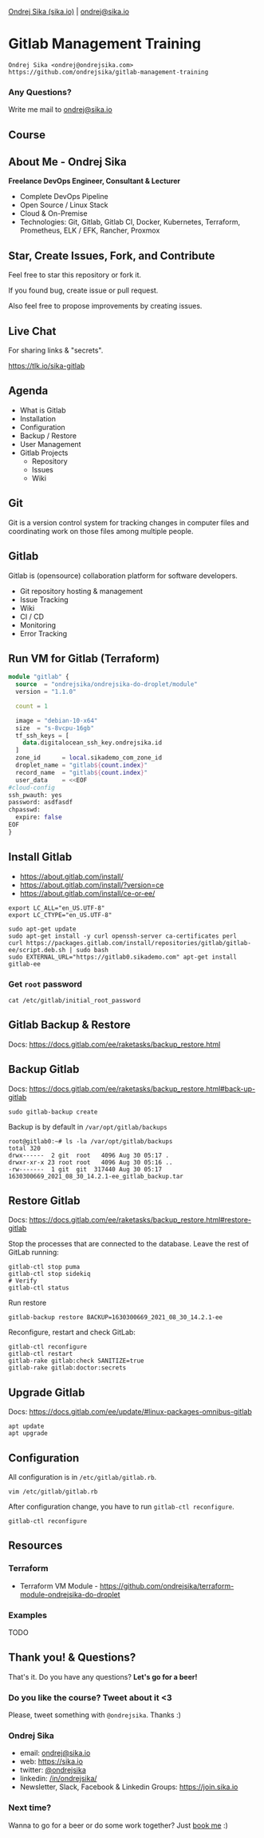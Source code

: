 [Ondrej Sika (sika.io)](https://sika.io) | <ondrej@sika.io>

# Gitlab Management Training

    Ondrej Sika <ondrej@ondrejsika.com>
    https://github.com/ondrejsika/gitlab-management-training

### Any Questions?

Write me mail to <ondrej@sika.io>

## Course

## About Me - Ondrej Sika

**Freelance DevOps Engineer, Consultant & Lecturer**

- Complete DevOps Pipeline
- Open Source / Linux Stack
- Cloud & On-Premise
- Technologies: Git, Gitlab, Gitlab CI, Docker, Kubernetes, Terraform, Prometheus, ELK / EFK, Rancher, Proxmox

## Star, Create Issues, Fork, and Contribute

Feel free to star this repository or fork it.

If you found bug, create issue or pull request.

Also feel free to propose improvements by creating issues.

## Live Chat

For sharing links & "secrets".

<https://tlk.io/sika-gitlab>

## Agenda

- What is Gitlab
- Installation
- Configuration
- Backup / Restore
- User Management
- Gitlab Projects
  - Repository
  - Issues
  - Wiki

## Git

Git is a version control system for tracking changes in computer files and coordinating work on those files among multiple people.

## Gitlab

Gitlab is (opensource) collaboration platform for software developers.

- Git repository hosting & management
- Issue Tracking
- Wiki
- CI / CD
- Monitoring
- Error Tracking

## Run VM for Gitlab (Terraform)

```terraform
module "gitlab" {
  source  = "ondrejsika/ondrejsika-do-droplet/module"
  version = "1.1.0"

  count = 1

  image = "debian-10-x64"
  size  = "s-8vcpu-16gb"
  tf_ssh_keys = [
    data.digitalocean_ssh_key.ondrejsika.id
  ]
  zone_id      = local.sikademo_com_zone_id
  droplet_name = "gitlab${count.index}"
  record_name  = "gitlab${count.index}"
  user_data    = <<EOF
#cloud-config
ssh_pwauth: yes
password: asdfasdf
chpasswd:
  expire: false
EOF
}
```

## Install Gitlab

- https://about.gitlab.com/install/
- https://about.gitlab.com/install/?version=ce
- https://about.gitlab.com/install/ce-or-ee/

```
export LC_ALL="en_US.UTF-8"
export LC_CTYPE="en_US.UTF-8"
```

```
sudo apt-get update
sudo apt-get install -y curl openssh-server ca-certificates perl
curl https://packages.gitlab.com/install/repositories/gitlab/gitlab-ee/script.deb.sh | sudo bash
sudo EXTERNAL_URL="https://gitlab0.sikademo.com" apt-get install gitlab-ee
```

### Get `root` password

```
cat /etc/gitlab/initial_root_password
```

## Gitlab Backup & Restore

Docs: https://docs.gitlab.com/ee/raketasks/backup_restore.html

## Backup Gitlab

Docs: https://docs.gitlab.com/ee/raketasks/backup_restore.html#back-up-gitlab

```
sudo gitlab-backup create
```

Backup is by default in `/var/opt/gitlab/backups`

```terminal
root@gitlab0:~# ls -la /var/opt/gitlab/backups
total 320
drwx------  2 git  root   4096 Aug 30 05:17 .
drwxr-xr-x 23 root root   4096 Aug 30 05:16 ..
-rw-------  1 git  git  317440 Aug 30 05:17 1630300669_2021_08_30_14.2.1-ee_gitlab_backup.tar
```

## Restore Gitlab

Docs: https://docs.gitlab.com/ee/raketasks/backup_restore.html#restore-gitlab

Stop the processes that are connected to the database. Leave the rest of GitLab running:

```
gitlab-ctl stop puma
gitlab-ctl stop sidekiq
# Verify
gitlab-ctl status
```

Run restore

```
gitlab-backup restore BACKUP=1630300669_2021_08_30_14.2.1-ee
```

Reconfigure, restart and check GitLab:

```
gitlab-ctl reconfigure
gitlab-ctl restart
gitlab-rake gitlab:check SANITIZE=true
gitlab-rake gitlab:doctor:secrets
```

## Upgrade Gitlab

Docs: https://docs.gitlab.com/ee/update/#linux-packages-omnibus-gitlab

```
apt update
apt upgrade
```

## Configuration

All configuration is in `/etc/gitlab/gitlab.rb`.

```
vim /etc/gitlab/gitlab.rb
```

After configuration change, you have to run `gitlab-ctl reconfigure`.

```
gitlab-ctl reconfigure
```

## Resources

### Terraform

- Terraform VM Module - https://github.com/ondrejsika/terraform-module-ondrejsika-do-droplet

### Examples

TODO

## Thank you! & Questions?

That's it. Do you have any questions? **Let's go for a beer!**

### Do you like the course? Tweet about it <3

Please, tweet something with `@ondrejsika`. Thanks :)

### Ondrej Sika

- email: <ondrej@sika.io>
- web: <https://sika.io>
- twitter: [@ondrejsika](https://twitter.com/ondrejsika)
- linkedin: [/in/ondrejsika/](https://linkedin.com/in/ondrejsika/)
- Newsletter, Slack, Facebook & Linkedin Groups: <https://join.sika.io>

### Next time?

Wanna to go for a beer or do some work together? Just [book me](https://book-me.sika.io) :)

